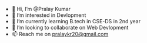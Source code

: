- 👋 Hi, I’m @Pralay Kumar
- 👀 I’m interested in Devlopment
- 🌱 I’m currently learning B.tech in CSE-DS in 2nd year
- 💞️ I’m looking to collaborate on Web Devlopment
- 📫 Reach me on pralaykr20@gmail.com

<!---
Pralaykr420/Pralaykr420 is a ✨ special ✨ repository because its `README.md` (this file) appears on your GitHub profile.
You can click the Preview link to take a look at your changes.
--->
